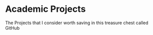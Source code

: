 # Academic Projects

The Projects that I consider worth saving in this treasure chest called GitHub

